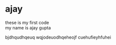 # ajay
these is my first code
<br>
my name is ajay gupta
<html>
bjdhqudhqeuq
wqjodeuodhqeheojf
cuehufieyhfuhei